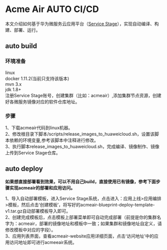 # Acme Air AUTO CI/CD
本文介绍如何基于华为微服务云应用平台（[Service Stage](https://servicestage.hwclouds.com)），实现自动编译、构建、部署、运行。

## auto build
###  环境准备 
linux  
docker 1.11.2(当前只支持该版本)   
mvn 3.x  
jdk 1.8+  
注册Service Stage账号，创建集群（比如：acmeair）,添加集群节点资源，创建好各微服务镜像对应的软件仓库地址。  
###  步骤  
1、下载acmeair代码到linux机器。   
2、修改根目录下脚本/scripts/release_images_to_huaweicloud.sh，设置该脚本依赖的环境变量,参考该脚本中注释进行修改。  
3、执行脚本release_images_to_huaweicloud.sh，完成编译、镜像制作、镜像上传到Service Stage仓库。  

## auto deploy  
**如果想直接部署看到效果，可以不用自己build，直接使用已有镜像，参考下面步骤实现acmeair的部署和应用访问。**  

1、导入自动部署模板，进入Service Stage系统，点击进入：应用上线>应用编排>模板，然后点击‘创建模板’，将写好的acmeair-blueprint-deploy-template-v1.tar.gz自动部署模板导入即可。  
2、创建完成模板后，点击模板上部署菜单即可自动完成部署（前提是你的集群名字为：acmeair，部署的镜像地址和模板中一致；如果集群和镜像地址自定义，请修改模板中对应的字段）。  
3、应用列表界面，查看acmeair-website应用详细页面，点击‘访问地址’中的应用访问地址即可进行acmeeair系统。  

